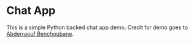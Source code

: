 # Chat App
This is a simple Python backed chat app demo.
Credit for demo goes to [Abderraouf Benchoubane](https://medium.com/@abderraoufbenchoubane/building-a-real-time-websocket-server-using-python-d557c43a3ff3).
